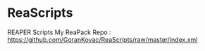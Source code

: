 # ReaScripts
REAPER Scripts
My ReaPack Repo : https://github.com/GoranKovac/ReaScripts/raw/master/index.xml
